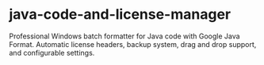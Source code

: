 # java-code-and-license-manager
Professional Windows batch formatter for Java code with Google Java Format. Automatic license headers, backup system, drag and drop support, and configurable settings. 
